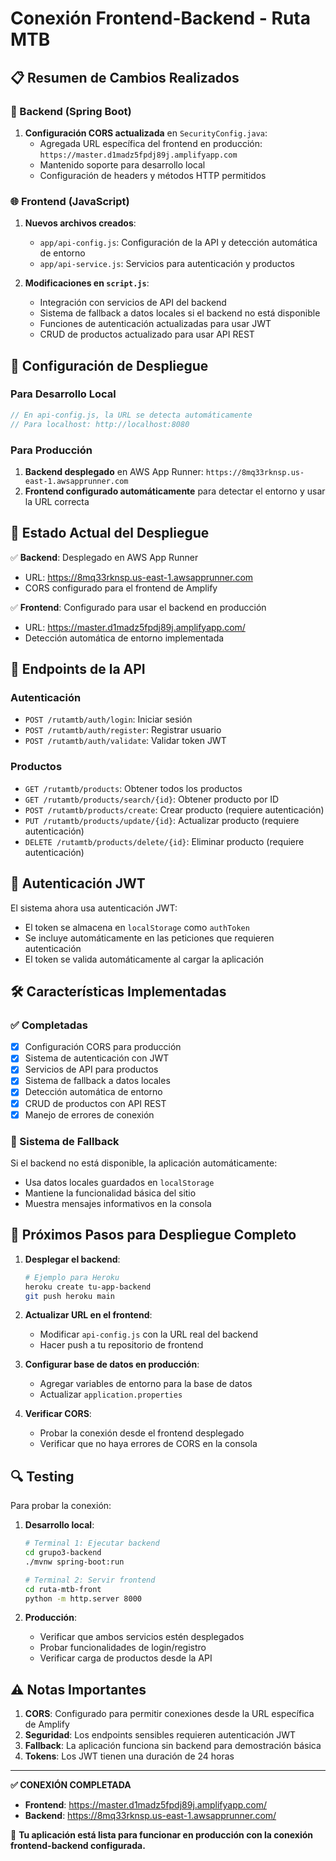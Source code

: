 # Conexión Frontend-Backend - Ruta MTB

## 📋 Resumen de Cambios Realizados

### 🔧 Backend (Spring Boot)
1. **Configuración CORS actualizada** en `SecurityConfig.java`:
   - Agregada URL específica del frontend en producción: `https://master.d1madz5fpdj89j.amplifyapp.com`
   - Mantenido soporte para desarrollo local
   - Configuración de headers y métodos HTTP permitidos

### 🌐 Frontend (JavaScript)
1. **Nuevos archivos creados**:
   - `app/api-config.js`: Configuración de la API y detección automática de entorno
   - `app/api-service.js`: Servicios para autenticación y productos

2. **Modificaciones en `script.js`**:
   - Integración con servicios de API del backend
   - Sistema de fallback a datos locales si el backend no está disponible
   - Funciones de autenticación actualizadas para usar JWT
   - CRUD de productos actualizado para usar API REST

## 🚀 Configuración de Despliegue

### Para Desarrollo Local
```javascript
// En api-config.js, la URL se detecta automáticamente
// Para localhost: http://localhost:8080
```

### Para Producción
1. **Backend desplegado** en AWS App Runner: `https://8mq33rknsp.us-east-1.awsapprunner.com`
2. **Frontend configurado automáticamente** para detectar el entorno y usar la URL correcta

## 🎯 Estado Actual del Despliegue

✅ **Backend**: Desplegado en AWS App Runner
- URL: https://8mq33rknsp.us-east-1.awsapprunner.com
- CORS configurado para el frontend de Amplify

✅ **Frontend**: Configurado para usar el backend en producción
- URL: https://master.d1madz5fpdj89j.amplifyapp.com/
- Detección automática de entorno implementada

## 📡 Endpoints de la API

### Autenticación
- `POST /rutamtb/auth/login`: Iniciar sesión
- `POST /rutamtb/auth/register`: Registrar usuario
- `POST /rutamtb/auth/validate`: Validar token JWT

### Productos
- `GET /rutamtb/products`: Obtener todos los productos
- `GET /rutamtb/products/search/{id}`: Obtener producto por ID
- `POST /rutamtb/products/create`: Crear producto (requiere autenticación)
- `PUT /rutamtb/products/update/{id}`: Actualizar producto (requiere autenticación)
- `DELETE /rutamtb/products/delete/{id}`: Eliminar producto (requiere autenticación)

## 🔑 Autenticación JWT

El sistema ahora usa autenticación JWT:
- El token se almacena en `localStorage` como `authToken`
- Se incluye automáticamente en las peticiones que requieren autenticación
- El token se valida automáticamente al cargar la aplicación

## 🛠️ Características Implementadas

### ✅ Completadas
- [x] Configuración CORS para producción
- [x] Sistema de autenticación con JWT
- [x] Servicios de API para productos
- [x] Sistema de fallback a datos locales
- [x] Detección automática de entorno
- [x] CRUD de productos con API REST
- [x] Manejo de errores de conexión

### 🔄 Sistema de Fallback
Si el backend no está disponible, la aplicación automáticamente:
- Usa datos locales guardados en `localStorage`
- Mantiene la funcionalidad básica del sitio
- Muestra mensajes informativos en la consola

## 🎯 Próximos Pasos para Despliegue Completo

1. **Desplegar el backend**:
   ```bash
   # Ejemplo para Heroku
   heroku create tu-app-backend
   git push heroku main
   ```

2. **Actualizar URL en el frontend**:
   - Modificar `api-config.js` con la URL real del backend
   - Hacer push a tu repositorio de frontend

3. **Configurar base de datos en producción**:
   - Agregar variables de entorno para la base de datos
   - Actualizar `application.properties`

4. **Verificar CORS**:
   - Probar la conexión desde el frontend desplegado
   - Verificar que no haya errores de CORS en la consola

## 🔍 Testing
Para probar la conexión:

1. **Desarrollo local**:
   ```bash
   # Terminal 1: Ejecutar backend
   cd grupo3-backend
   ./mvnw spring-boot:run
   
   # Terminal 2: Servir frontend
   cd ruta-mtb-front
   python -m http.server 8000
   ```

2. **Producción**:
   - Verificar que ambos servicios estén desplegados
   - Probar funcionalidades de login/registro
   - Verificar carga de productos desde la API

## ⚠️ Notas Importantes

1. **CORS**: Configurado para permitir conexiones desde la URL específica de Amplify
2. **Seguridad**: Los endpoints sensibles requieren autenticación JWT
3. **Fallback**: La aplicación funciona sin backend para demostración básica
4. **Tokens**: Los JWT tienen una duración de 24 horas

---

**✅ CONEXIÓN COMPLETADA**
- **Frontend**: https://master.d1madz5fpdj89j.amplifyapp.com/
- **Backend**: https://8mq33rknsp.us-east-1.awsapprunner.com/

🎉 **Tu aplicación está lista para funcionar en producción con la conexión frontend-backend configurada.**